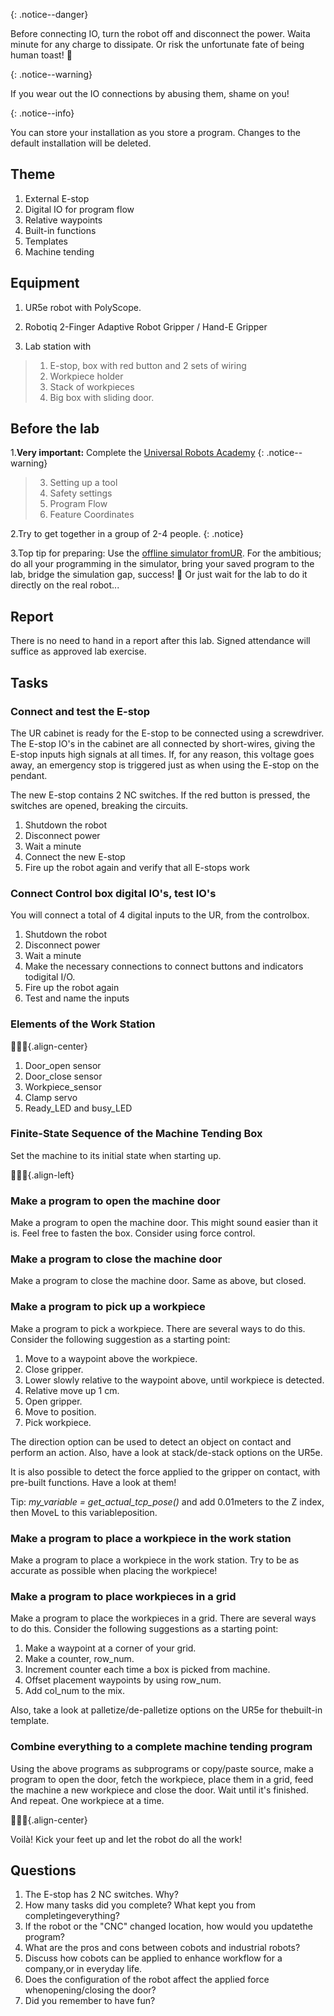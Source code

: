 
{: .notice--danger}

Before connecting IO, turn the robot off and disconnect the power. Waita minute for any charge to dissipate. Or risk the unfortunate fate of being human toast! 🍞

{: .notice--warning}

If you wear out the IO connections by abusing them, shame on you! 

{: .notice--info}

You can store your installation as you store a program. Changes to the default installation will be deleted.

## Theme

1. External E-stop
2. Digital IO for program flow
3. Relative waypoints
4. Built-in functions
5. Templates
6. Machine tending

## Equipment

1. UR5e robot with PolyScope.
  
2. Robotiq 2-Finger Adaptive Robot Gripper / Hand-E Gripper
  
3. Lab station with
  > 1. E-stop, box with red button and 2 sets of wiring
  > 2. Workpiece holder
  > 3. Stack of workpieces
  > 4. Big box with sliding door.
  

## Before the lab

1.**Very important:** Complete the [Universal Robots Academy](https://academy.universal-robots.com/free-e-learning/e-series-e-learning/) 
{: .notice--warning}
  > 3. Setting up a tool
  > 7. Safety settings
  > 9. Program Flow
  > 10. Feature Coordinates
  
2.Try to get together in a group of 2-4 people.
{: .notice}

3.Top tip for preparing: Use the [offline simulator fromUR](https://www.universal-robots.com/download/?option=41508&fbclid=IwAR1yU32_hPdsL40SljlNJBEC9J9uIRgfqNrnM8_6hQLOALupTzte9jB3-ss#section41493). For the ambitious; do all your programming in the simulator, bring your saved program to the lab, bridge the simulation gap, success!  🌈  Or just wait for the lab to do it directly on the real robot...
  

## Report

There is no need to hand in a report after this lab.
Signed attendance will suffice as approved lab exercise.

## Tasks

### Connect and test the E-stop

The UR cabinet is ready for the E-stop to be connected using a screwdriver. The E-stop IO\'s in the cabinet are all connected by short-wires, giving the E-stop inputs high signals at all times. If, for any reason, this voltage goes away, an emergency stop is triggered just as when using the E-stop on the pendant.

The new E-stop contains 2 NC switches. If the red button is pressed, the switches are opened, breaking the circuits.

1. Shutdown the robot
2. Disconnect power
3. Wait a minute
4. Connect the new E-stop
5. Fire up the robot again and verify that all E-stops work

### Connect Control box digital IO\'s, test IO\'s

You will connect a total of 4 digital inputs to the UR, from the controlbox.

1. Shutdown the robot
2. Disconnect power
3. Wait a minute
4. Make the necessary connections to connect buttons and indicators todigital I/O.
5. Fire up the robot again
6. Test and name the inputs

### Elements of the Work Station

{.align-center}

1. Door_open sensor
2. Door_close sensor
3. Workpiece_sensor
4. Clamp servo
5. Ready_LED and busy_LED

### Finite-State Sequence of the Machine Tending Box

Set the machine to its initial state when starting up.

{.align-left}

### Make a program to open the machine door

Make a program to open the machine door. This might sound easier than it is. Feel free to fasten the box. Consider using force control.

### Make a program to close the machine door

Make a program to close the machine door. Same as above, but closed.

### Make a program to pick up a workpiece

Make a program to pick a workpiece. There are several ways to do this. Consider the following suggestion as a starting point:

1. Move to a waypoint above the workpiece.
2. Close gripper.
3. Lower slowly relative to the waypoint above, until workpiece is detected.
4. Relative move up 1 cm.
5. Open gripper.
6. Move to position.
7. Pick workpiece.

The direction option can be used to detect an object on contact and perform an action. Also, have a look at stack/de-stack options on the UR5e.

It is also possible to detect the force applied to the gripper on contact, with pre-built functions. Have a look at them!

Tip: *my_variable = get_actual_tcp_pose()* and add 0.01meters to the Z index, then MoveL to this variableposition.

### Make a program to place a workpiece in the work station

Make a program to place a workpiece in the work station. Try to be as accurate as possible when placing the workpiece!

### Make a program to place workpieces in a grid

Make a program to place the workpieces in a grid. There are several ways to do this. Consider the following suggestions as a starting point:

1. Make a waypoint at a corner of your grid.
2. Make a counter, row_num.
3. Increment counter each time a box is picked from machine.
4. Offset placement waypoints by using row_num.
5. Add col_num to the mix.

Also, take a look at palletize/de-palletize options on the UR5e for thebuilt-in template.

### Combine everything to a complete machine tending program

Using the above programs as subprograms or copy/paste source, make a program to open the door, fetch the workpiece, place them in a grid, feed the machine a new workpiece and close the door. Wait until it's finished. And repeat. One workpiece at a time.

{.align-center}

Voilà! Kick your feet up and let the robot do all the work!

## Questions

1. The E-stop has 2 NC switches. Why?
2. How many tasks did you complete? What kept you from completingeverything?
3. If the robot or the \"CNC\" changed location, how would you updatethe program?
4. What are the pros and cons between cobots and industrial robots?
5. Discuss how cobots can be applied to enhance workflow for a company,or in everyday life.
6. Does the configuration of the robot affect the applied force whenopening/closing the door?
7. Did you remember to have fun?
